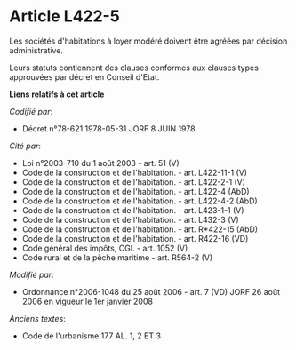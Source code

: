 # Article L422-5

Les sociétés d'habitations à loyer modéré doivent être agréées par décision administrative.

Leurs statuts contiennent des clauses conformes aux clauses types approuvées par décret en Conseil d'Etat.

**Liens relatifs à cet article**

_Codifié par_:

  - Décret n°78-621 1978-05-31 JORF 8 JUIN 1978

_Cité par_:

  - Loi n°2003-710 du 1 août 2003 - art. 51 (V)
  - Code de la construction et de l'habitation. - art. L422-11-1 (V)
  - Code de la construction et de l'habitation. - art. L422-2-1 (V)
  - Code de la construction et de l'habitation. - art. L422-4 (AbD)
  - Code de la construction et de l'habitation. - art. L422-4-2 (AbD)
  - Code de la construction et de l'habitation. - art. L423-1-1 (V)
  - Code de la construction et de l'habitation. - art. L432-3 (V)
  - Code de la construction et de l'habitation. - art. R*422-15 (AbD)
  - Code de la construction et de l'habitation. - art. R422-16 (VD)
  - Code général des impôts, CGI. - art. 1052 (V)
  - Code rural et de la pêche maritime - art. R564-2 (V)

_Modifié par_:

  - Ordonnance n°2006-1048 du 25 août 2006 - art. 7 (VD) JORF 26 août 2006 en vigueur le 1er janvier 2008

_Anciens textes_:

  - Code de l'urbanisme 177 AL. 1, 2 ET 3
